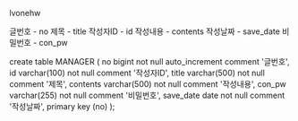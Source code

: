 lvonehw

글번호 - no
제목 - title
작성자ID - id
작성내용 - contents
작성날짜 - save_date
비밀번호 - con_pw

create table MANAGER
(
no bigint not null auto_increment comment '글번호',
id varchar(100) not null comment '작성자ID',
title varchar(500) not null comment '제목',
contents varchar(500) not null comment '작성내용',
con_pw varchar(255) not null comment '비밀번호',
save_date date not null comment '작성날짜',
primary key (no)
);